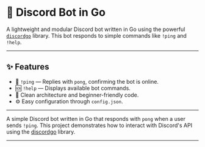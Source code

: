 
# 🤖 Discord Bot in Go

A lightweight and modular Discord bot written in Go using the powerful [`discordgo`](https://github.com/bwmarrin/discordgo) library. This bot responds to simple commands like `!ping` and `!help`.

---

## ✨ Features

- 🏓 `!ping` — Replies with `pong`, confirming the bot is online.
- 🆘 `!help` — Displays available bot commands.
- 🧠 Clean architecture and beginner-friendly code.
- ⚙️ Easy configuration through `config.json`.

---

A simple Discord bot written in Go that responds with `pong` when a user sends `!ping`. This project demonstrates how to interact with Discord's API using the [discordgo](https://github.com/bwmarrin/discordgo) library.







---
